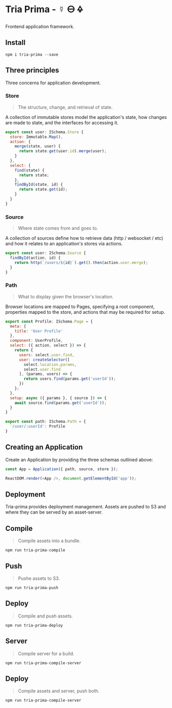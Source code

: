 # Tria Prima - ☿ 🜔 🜍

Frontend application framework.

## Install

    npm i tria-prima --save

## Three principles

Three concerns for application development.

### Store

> The structure, change, and retrieval of state.

A collection of immutable stores model the application's state, how changes are 
made to state, and the interfaces for accessing it.

```javascript
export const user: ISchema.Store {
  store: Immutable.Map(),
  action: {
    merge(state, user) {
      return state.get(user.id).merge(user);
    }
  },
  select: {
    find(state) {
      return state;
    },
    findById(state, id) {
      return state.get(id);
    }
  }
}
```

### Source

> Where state comes from and goes to.

A collection of sources define how to retrieve data (http / websocket / etc)
and how it relates to an application's stores via actions.

```javascript
export const user: ISchema.Source {
  findById(action, id) {
    return http(`/users/${id}`).get().then(action.user.merge);
  }
}
```

### Path

> What to display given the browser's location.

Browser locations are mapped to Pages, specifying a root component, 
properties mapped to the store, and actions that may be required for setup.

```javascript
export const Profile: ISchema.Page = {
  meta: {
    title: 'User Profile'
  },
  component: UserProfile,
  select: ({ action, select }) => {
    return {
      users: select.user.find,
      user: createSelector([
        select.location.params,
        select.user.find
      ], (params, users) => {
        return users.find(params.get('userId'));
      })
    };
  },
  setup: async ({ params }, { source }) => {
    await source.find(params.get('userId'));
  }
}

export const path: ISchema.Path = {
  '/user/:userId': Profile
}
```

## Creating an Application

Create an Application by providing the three schemas outlined above:

```javascript
const App = Application({ path, source, store });

ReactDOM.render(<App />, document.getElementById('app'));
```

## Deployment

Tria-prima provides deployment management. Assets are pushed to S3 and where 
they can be served by an asset-server.

## Compile

> Compile assets into a bundle.

    npm run tria-prima-compile

## Push

> Pushe assets to S3.

    npm run tria-prima-push

## Deploy

> Compile and push assets.

    npm run tria-prima-deploy

## Server

> Compile server for a build.

    npm run tria-prima-compile-server

## Deploy

> Compile assets and server, push both.

    npm run tria-prima-compile-server
